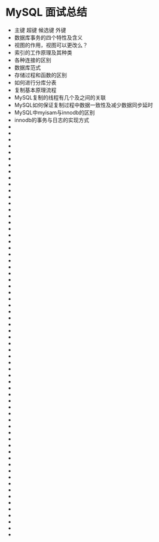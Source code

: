 # MySQL 面试总结

* 主键 超键 候选键 外键
* 数据库事务的四个特性及含义
* 视图的作用，视图可以更改么？
* 索引的工作原理及其种类
* 各种连接的区别
* 数据库范式
* 存储过程和函数的区别
* 如何进行分库分表
* 复制基本原理流程
* MySQL复制的线程有几个及之间的关联
* MySQL如何保证复制过程中数据一致性及减少数据同步延时
* MySQL中myisam与innodb的区别 
* innodb的事务与日志的实现方式
* 
* 
* 
* 
*
* 
* 
* 
* 
* 
* 
* 
* 
* 
* 
* 
* 
* 
* 
* 
* 
* 
* 
* 
* 
* 
* 
* 
* 
* 
* 
* 
* 
* 
* 
* 
* 
* 
* 
* 
* 
* 
* 
* 
* 
* 
* 
* 
* 
* 
* 
* 
* 
* 
* 
* 
* 
* 
* 
* 
* 
* 
* 
* 
* 
 


